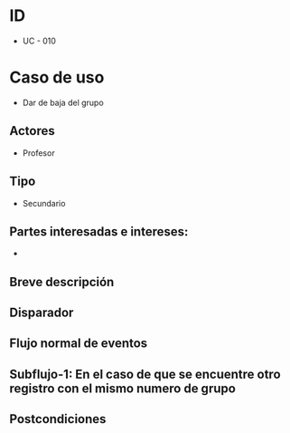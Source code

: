 # ID
- UC - 010

# Caso de uso
- Dar de baja del grupo

## Actores
- Profesor

## Tipo
- Secundario

## Partes interesadas e intereses:
- 

## Breve descripción


## Disparador


## Flujo normal de eventos


## Subflujo-1: En el caso de que se encuentre otro registro con el mismo numero de grupo

## Postcondiciones 
